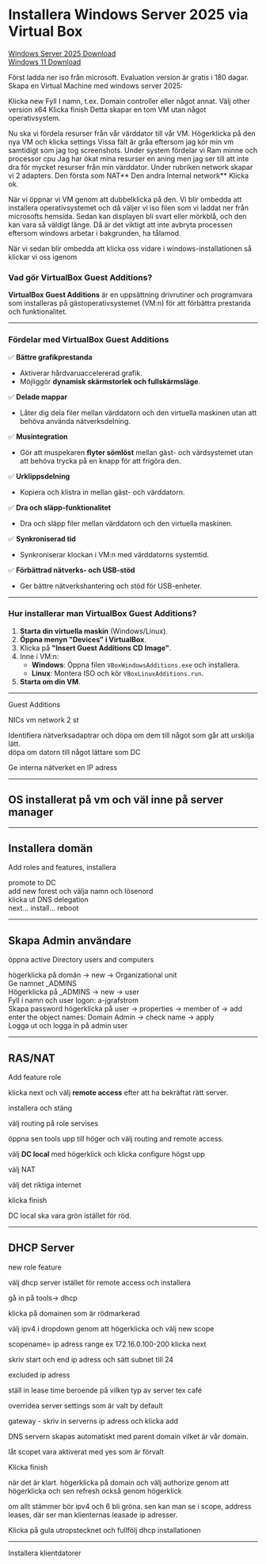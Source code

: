 # Installera Windows Server 2025 via Virtual Box

[Windows Server 2025 Download](https://www.microsoft.com/en-us/evalcenter/evaluate-windows-server-2025)  
[Windows 11 Download](https://www.microsoft.com/en-us/evalcenter/evaluate-windows-11-enterprise)  


Först ladda ner iso från microsoft. Evaluation version är gratis i 180 dagar.  
Skapa en Virtual Machine med windows server 2025:

Klicka new 
Fyll I namn, t.ex. Domain controller eller något annat. 
Välj other version x64
Klicka finish
Detta skapar en tom VM utan något operativsystem.

Nu ska vi fördela resurser från vår värddator till vår VM.
Högerklicka på den nya VM och klicka settings
Vissa fält är gråa eftersom jag kör min vm samtidigt som jag tog screenshots.
Under system fördelar vi Ram minne och processor cpu
Jag har ökat mina resurser en aning men jag ser till att inte dra för mycket resurser från min värddator. 
Under rubriken network skapar vi 2 adapters. Den första som NAT**
Den andra Internal network**
Klicka ok.

När vi öppnar vi VM genom att dubbelklicka på den.
Vi blir ombedda att installera operativsystemet och då väljer vi iso filen som vi laddat ner från microsofts hemsida. 
Sedan kan displayen bli svart eller mörkblå, och den kan vara så väldigt länge. Då är det viktigt att inte avbryta processen eftersom windows arbetar i bakgrunden, ha tålamod. 

När vi sedan blir ombedda att klicka oss vidare i windows-installationen så klickar vi oss igenom 

### **Vad gör VirtualBox Guest Additions?**
**VirtualBox Guest Additions** är en uppsättning drivrutiner och programvara som installeras på gästoperativsystemet (VM:n) för att förbättra prestanda och funktionalitet.

---

### **Fördelar med VirtualBox Guest Additions**
✅ **Bättre grafikprestanda**  
   - Aktiverar hårdvaruaccelererad grafik.  
   - Möjliggör **dynamisk skärmstorlek och fullskärmsläge**.  

✅ **Delade mappar**  
   - Låter dig dela filer mellan värddatorn och den virtuella maskinen utan att behöva använda nätverksdelning.

✅ **Musintegration**  
   - Gör att muspekaren **flyter sömlöst** mellan gäst- och värdsystemet utan att behöva trycka på en knapp för att frigöra den.

✅ **Urklippsdelning**  
   - Kopiera och klistra in mellan gäst- och värddatorn.

✅ **Dra och släpp-funktionalitet**  
   - Dra och släpp filer mellan värddatorn och den virtuella maskinen.

✅ **Synkroniserad tid**  
   - Synkroniserar klockan i VM:n med värddatorns systemtid.

✅ **Förbättrad nätverks- och USB-stöd**  
   - Ger bättre nätverkshantering och stöd för USB-enheter.

---

### **Hur installerar man VirtualBox Guest Additions?**
1. **Starta din virtuella maskin** (Windows/Linux).
2. **Öppna menyn "Devices" i VirtualBox**.
3. Klicka på **"Insert Guest Additions CD Image"**.
4. Inne i VM:n:
   - **Windows**: Öppna filen `VBoxWindowsAdditions.exe` och installera.
   - **Linux**: Montera ISO och kör `VBoxLinuxAdditions.run`.
5. **Starta om din VM**.

---

Guest Additions

NICs vm network 2 st 

Identifiera nätverksadaptrar och döpa om dem till något som går att urskilja lätt.  
döpa om datorn till något lättare som DC 


Ge interna nätverket en IP adress 

---
## OS installerat på vm och väl inne på server manager 
---

## Installera domän
Add roles and features, installera 

promote to DC  
add new forest och välja namn och lösenord  
klicka ut DNS delegation  
next... install... reboot

---

## Skapa Admin användare
öppna active Directory users and computers

högerklicka på domän -> new -> Organizational unit  
Ge namnet _ADMINS  
Högerklicka på _ADMINS -> new -> user  
Fyll i namn och user logon: a-jgrafstrom  
Skapa password
högerklicka på user -> properties -> member of -> add  
enter the object names: Domain Admin -> check name -> apply  
Logga ut och logga in på admin user  

---

## RAS/NAT

Add feature role

klicka next och välj **remote access** efter att ha bekräftat rätt server. 

installera och stäng

välj routing på role servises

öppna sen tools upp till höger och välj routing and remote access.



välj **DC local** med högerklick och klicka configure högst upp 

välj NAT

välj det riktiga internet 

klicka finish

DC local ska vara grön istället för röd.

---

## DHCP Server

new role feature

välj dhcp server istället för remote access och installera

gå in på tools-> dhcp

klicka på domainen som är rödmarkerad

välj ipv4 i dropdown genom att högerklicka och välj new scope

scopename= ip adress range ex 172.16.0.100-200 klicka next

skriv start och end ip adress och sätt subnet till 24

excluded ip adress

ställ in lease time beroende på vilken typ av server tex café

overridea server settings som är valt by default

gateway - skriv in serverns ip adress och klicka add

DNS servern skapas automatiskt med parent domain vilket är vår domain.

låt scopet vara aktiverat med yes som är förvalt

Klicka finish

när det är klart. högerklicka på domain och välj authorize genom att högerklicka och sen refresh också genom högerklick

om allt stämmer bör ipv4 och 6 bli gröna. sen kan man se i scope, address leases, där ser man klienternas leasade ip adresser.

Klicka på gula utropstecknet och fullfölj dhcp installationen 

---

Installera klientdatorer

